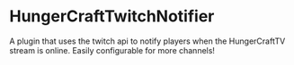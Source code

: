 HungerCraftTwitchNotifier
=========================

A plugin that uses the twitch api to notify players when the HungerCraftTV stream is online. Easily configurable for more channels!
